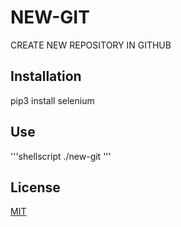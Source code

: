 # NEW-GIT

CREATE NEW REPOSITORY IN GITHUB

## Installation

pip3 install selenium

## Use
'''shellscript
./new-git <nameReposity>
'''
## License
[MIT](https://choosealicense.com/licenses/mit/)
